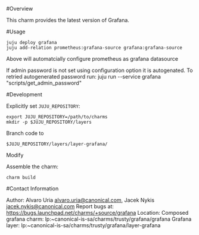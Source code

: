 #Overview

This charm provides the latest version of Grafana.

#Usage

    juju deploy grafana
    juju add-relation prometheus:grafana-source grafana:grafana-source

Above will automatcially configure prometheus as grafana datasource

If admin password is not set using configuration option it is autogenated.
To retried autogenerated password run:
    juju run --service grafana "scripts/get_admin_password"


#Development

Explicitly set `JUJU_REPOSITORY`:

    export JUJU_REPOSITORY=/path/to/charms
    mkdir -p $JUJU_REPOSITORY/layers

Branch code to

    $JUJU_REPOSITORY/layers/layer-grafana/

Modify

Assemble the charm:

    charm build

#Contact Information

Author: Alvaro Uria <alvaro.uria@canonical.com>, Jacek Nykis <jacek.nykis@canonical.com>
Report bugs at: https://bugs.launchpad.net/charms/+source/grafana
Location:
  Composed grafana charm: lp:~canonical-is-sa/charms/trusty/grafana/grafana
  Grafana layer: lp:~canonical-is-sa/charms/trusty/grafana/layer-grafana 
